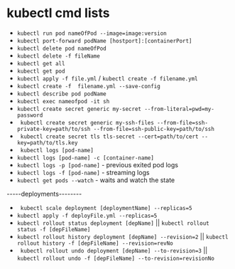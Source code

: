 # kubectl cmd lists

- ` kubectl run pod nameOfPod --image=image:version `
- ` kubectl port-forward podName [hostport]:[containerPort] `
- ` kubectl delete pod nameOfPod `
- ` kubectl delete -f fileName `
- ` kubectl get all `
- ` kubectl get pod `
- ` kubectl apply -f file.yml ` / ` kubectl create -f filename.yml `
- ` kubectl create -f  filename.yml --save-config `
- ` kubectl describe pod podName `
- ` kubectl exec nameofpod -it sh `
- ` kubectl create secret generic my-secret --from-literal=pwd=my-password `
- ` kubectl create secret generic my-ssh-files --from-file=ssh-private-key=path/to/ssh --from-file=ssh-public-key=path/to/ssh`
- ` kubectl create secret tls tls-secret --cert=path/to/cert --key=path/to/tls.key`
- ` kubectl logs [pod-name]` 
-  `kubectl logs [pod-name] -c [container-name] `
-  `kubectl logs -p [pod-name]` - previous exited pod logs
-  `kubectl logs -f [pod-name]` - streaming logs
-  `kubectl get pods --watch` - waits and watch the state

-----deployments--------

- ` kubectl scale deployment [deploymentName] --replicas=5`
- ` kubectl apply -f deployFile.yml --replicas=5 `
- ` kubectl rollout status deployment [depName] ` || `kubectl rollout status -f [depFileName] `
- ` kubectl rollout history deployment [depName] --revision=2 ` || `kubectl rollout history -f [depFileName] --revision=revNo `
- ` kubectl rollout undo deployment [depName] --to-revision=3` || `kubectl rollout undo -f [depFileName] --to-revision=revisionNo`